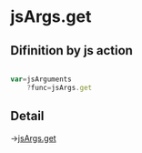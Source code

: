 # jsArgs.get

## Difinition by js action

```js.js

var=jsArguments
	?func=jsArgs.get

```

## Detail

->[jsArgs.get](https://github.com/puutaro/CommandClick/blob/master/md/developer/js_interface/details/JsArgs/get.md)
